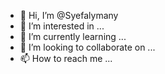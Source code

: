 - 👋 Hi, I’m @Syefalymany
- 👀 I’m interested in ...
- 🌱 I’m currently learning ...
- 💞️ I’m looking to collaborate on ...
- 📫 How to reach me ...

<!---
Syefalymany/Syefalymany is a ✨ special ✨ repository because its `README.md` (this file) appears on your GitHub profile.
You can click the Preview link to take a look at your changes.
--->
